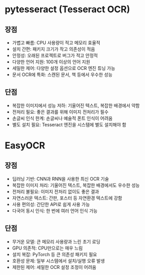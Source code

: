 # pytesseract (Tesseract OCR)
## 장점

- 가볍고 빠름: CPU 사용량이 적고 메모리 효율적
- 설치 간편: 패키지 크기가 작고 의존성이 적음
- 안정성: 오래된 프로젝트로 버그가 적고 안정적
- 다양한 언어 지원: 100개 이상의 언어 지원
- 세밀한 제어: 다양한 설정 옵션으로 OCR 엔진 튜닝 가능
- 문서 OCR에 특화: 스캔된 문서, 책 등에서 우수한 성능

## 단점

- 복잡한 이미지에서 성능 저하: 기울어진 텍스트, 복잡한 배경에서 약함
- 전처리 필요: 좋은 결과를 위해 이미지 전처리가 필수
- 손글씨 인식 한계: 손글씨나 예술적 폰트 인식이 어려움
- 별도 설치 필요: Tesseract 엔진을 시스템에 별도 설치해야 함

# EasyOCR
## 장점

- 딥러닝 기반: CNN과 RNN을 사용한 최신 OCR 기술
- 복잡한 이미지 처리: 기울어진 텍스트, 복잡한 배경에서도 우수한 성능
- 전처리 불필요: 이미지 전처리 없이도 좋은 결과
- 자연스러운 텍스트: 간판, 포스터 등 자연환경 텍스트에 강함
- 사용 편의성: 간단한 API로 쉽게 사용 가능
- 다국어 동시 인식: 한 번에 여러 언어 인식 가능

## 단점

- 무거운 모델: 큰 메모리 사용량과 느린 초기 로딩
- GPU 의존적: CPU만으로는 매우 느림
- 설치 복잡: PyTorch 등 큰 의존성 패키지 필요
- 호환성 문제: 일부 시스템에서 설치/실행 오류 발생
- 제한된 제어: 세밀한 OCR 설정 조정이 어려움